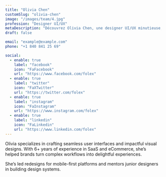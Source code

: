 ```yaml
---
title: "Olivia Chen"
customSlug: "olivia-chen"
image: "/images/team/4.jpg"
profession: "Designer UI/UX"
metaDescription: "Découvrez Olivia Chen, une designer UI/UX minutieuse, axée sur des expériences utilisateur intuitives et élégantes."
draft: false

email: "example@example.com"
phone: "+1 840 841 25 69"

social:
  - enable: true
    label: "facebook"
    icon: "FaFacebook"
    url: "https://www.facebook.com/folex"
  - enable: true
    label: "twitter"
    icon: "FaXTwitter"
    url: "https://twitter.com/folex"
  - enable: true
    label: "instagram"
    icon: "FaInstagram"
    url: "https://www.instagram.com/folex"
  - enable: true
    label: "linkedin"
    icon: "FaLinkedin"
    url: "https://www.linkedin.com/folex"
---
```


Olivia specializes in crafting seamless user interfaces and impactful visual designs. With 6+ years of experience in SaaS and eCommerce, she’s helped brands turn complex workflows into delightful experiences.

She’s led redesigns for mobile-first platforms and mentors junior designers in building design systems.
